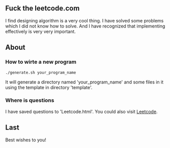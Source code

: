 ## Fuck the leetcode.com

I find designing algorithm is a very cool thing. I have solved some problems which I did not know how to solve. And I have recognized that implementing effectively is very very important.

## About
### How to wirte a new program
`./generate.sh your_program_name`

It will generate a directory named 'your\_program\_name' and some files in it using the template in directory 'template'.

### Where is questions
I have saved questions to 'Leetcode.html'. You could also visit [Leetcode](http://www.leetcode.com).

## Last
Best wishes to you!
